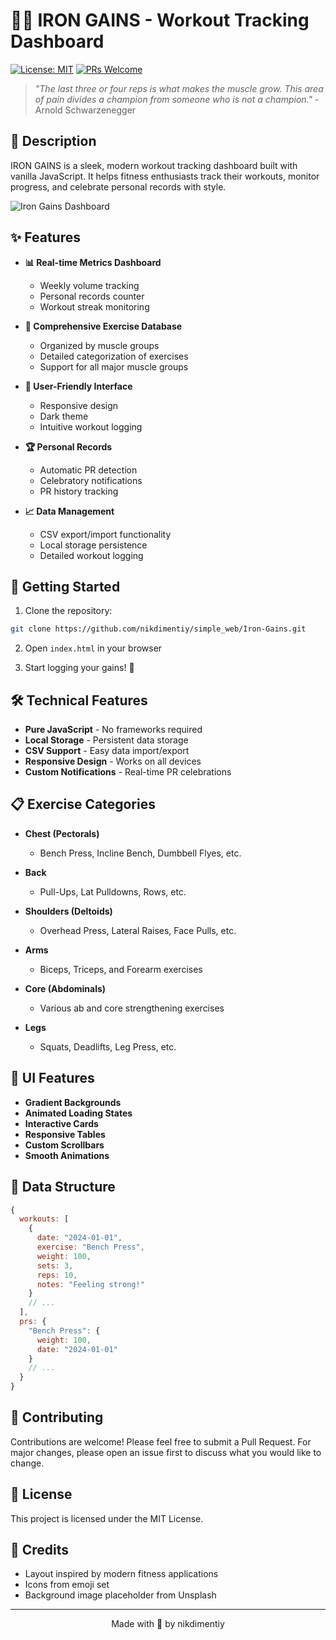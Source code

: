 
# 🏋️‍♂️ IRON GAINS - Workout Tracking Dashboard

[![License: MIT](https://img.shields.io/badge/License-MIT-yellow.svg)](https://opensource.org/licenses/MIT)
[![PRs Welcome](https://img.shields.io/badge/PRs-welcome-brightgreen.svg)](http://makeapullrequest.com)

> *"The last three or four reps is what makes the muscle grow. This area of pain divides a champion from someone who is not a champion."* - Arnold Schwarzenegger

## 📝 Description

IRON GAINS is a sleek, modern workout tracking dashboard built with vanilla JavaScript. It helps fitness enthusiasts track their workouts, monitor progress, and celebrate personal records with style.

![Iron Gains Dashboard](https://via.placeholder.com/800x400?text=Iron+Gains+Dashboard)

## ✨ Features

- **📊 Real-time Metrics Dashboard**
  - Weekly volume tracking
  - Personal records counter
  - Workout streak monitoring

- **💪 Comprehensive Exercise Database**
  - Organized by muscle groups
  - Detailed categorization of exercises
  - Support for all major muscle groups

- **📱 User-Friendly Interface**
  - Responsive design
  - Dark theme
  - Intuitive workout logging

- **🏆 Personal Records**
  - Automatic PR detection
  - Celebratory notifications
  - PR history tracking

- **📈 Data Management**
  - CSV export/import functionality
  - Local storage persistence
  - Detailed workout logging

## 🚀 Getting Started

1. Clone the repository:
```bash
git clone https://github.com/nikdimentiy/simple_web/Iron-Gains.git
```

2. Open `index.html` in your browser

3. Start logging your gains! 💪

## 🛠️ Technical Features

- **Pure JavaScript** - No frameworks required
- **Local Storage** - Persistent data storage
- **CSV Support** - Easy data import/export
- **Responsive Design** - Works on all devices
- **Custom Notifications** - Real-time PR celebrations

## 📋 Exercise Categories

- **Chest (Pectorals)**
  - Bench Press, Incline Bench, Dumbbell Flyes, etc.

- **Back**
  - Pull-Ups, Lat Pulldowns, Rows, etc.

- **Shoulders (Deltoids)**
  - Overhead Press, Lateral Raises, Face Pulls, etc.

- **Arms**
  - Biceps, Triceps, and Forearm exercises

- **Core (Abdominals)**
  - Various ab and core strengthening exercises

- **Legs**
  - Squats, Deadlifts, Leg Press, etc.

## 🎨 UI Features

- **Gradient Backgrounds**
- **Animated Loading States**
- **Interactive Cards**
- **Responsive Tables**
- **Custom Scrollbars**
- **Smooth Animations**

## 💾 Data Structure

```javascript
{
  workouts: [
    {
      date: "2024-01-01",
      exercise: "Bench Press",
      weight: 100,
      sets: 3,
      reps: 10,
      notes: "Feeling strong!"
    }
    // ...
  ],
  prs: {
    "Bench Press": {
      weight: 100,
      date: "2024-01-01"
    }
    // ...
  }
}
```

## 🤝 Contributing

Contributions are welcome! Please feel free to submit a Pull Request. For major changes, please open an issue first to discuss what you would like to change.

## 📄 License

This project is licensed under the MIT License.

## 🙏 Credits

- Layout inspired by modern fitness applications
- Icons from emoji set
- Background image placeholder from Unsplash

---

<p align="center">Made with 💪 by nikdimentiy</p>
